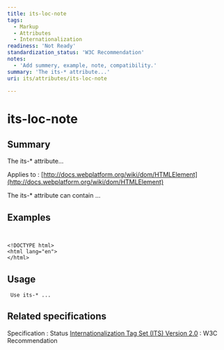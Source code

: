 ```yaml
---
title: its-loc-note
tags:
  - Markup
  - Attributes
  - Internationalization
readiness: 'Not Ready'
standardization_status: 'W3C Recommendation'
notes:
  - 'Add summery, example, note, compatibility.'
summary: 'The its-* attribute...'
uri: its/attributes/its-loc-note

---
```

# its-loc-note

## Summary

The its-\* attribute...

Applies to
:   [http://docs.webplatform.org/wiki/dom/HTMLElement](http://docs.webplatform.org/wiki/dom/HTMLElement)

The its-\* attribute can contain ...

## Examples

``` {.html}


<!DOCTYPE html>
<html lang="en">
</html>
```

</pre>

## Usage

     Use its-* ...

## Related specifications

Specification
:   Status
[Internationalization Tag Set (ITS) Version 2.0](http://www.w3.org/TR/its20/)
:   W3C Recommendation

